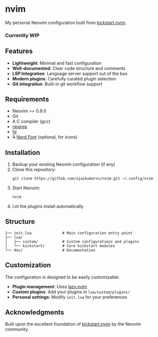 # nvim

My personal Neovim configuration built from [kickstart.nvim](https://github.com/nvim-lua/kickstart.nvim).

### Currently WIP

## Features

- **Lightweight**: Minimal and fast configuration
- **Well-documented**: Clear code structure and comments
- **LSP Integration**: Language server support out of the box
- **Modern plugins**: Carefully curated plugin selection
- **Git integration**: Built-in git workflow support

## Requirements

- Neovim >= 0.9.0
- Git
- A C compiler (gcc)
- [ripgrep](https://github.com/BurntSushi/ripgrep)
- [fd](https://github.com/sharkdp/fd)
- A [Nerd Font](https://www.nerdfonts.com/) (optional, for icons)

## Installation

1. Backup your existing Neovim configuration (if any)
2. Clone this repository:
   ```bash
   git clone https://github.com/ajaikumarvs/nvim.git ~/.config/nvim
   ```
3. Start Neovim:
   ```bash
   nvim
   ```
4. Let the plugins install automatically

## Structure

```
├── init.lua              # Main configuration entry point
├── lua/
│   ├── custom/           # Custom configurations and plugins
│   └── kickstart/        # Core kickstart modules
└── doc/                  # Documentation
```

## Customization

The configuration is designed to be easily customizable:

- **Plugin management**: Uses [lazy.nvim](https://github.com/folke/lazy.nvim)
- **Custom plugins**: Add your plugins in `lua/custom/plugins/`
- **Personal settings**: Modify `init.lua` for your preferences

## Acknowledgments

Built upon the excellent foundation of [kickstart.nvim](https://github.com/nvim-lua/kickstart.nvim) by the Neovim community.

